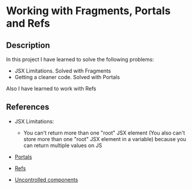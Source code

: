 # Working with Fragments, Portals and Refs

## Description

In this project I have learned to solve the following problems:

- JSX Limitations. Solved with Fragments
- Getting a cleaner code. Solved with Portals

Also I have learned to work with Refs

## References

- JSX Limitations:

  - You can't return more than one "root" JSX element (You also can't store more than one "root" JSX element in a variable) because you can return multiple values on JS

- [Portals](https://reactjs.org/docs/portals.html)
- [Refs](https://reactjs.org/docs/refs-and-the-dom.html)
- [Uncontrolled components](https://reactjs.org/docs/uncontrolled-components.html)
